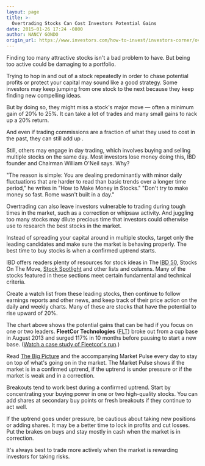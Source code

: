 ```yaml
---
layout: page
title: >-
  Overtrading Stocks Can Cost Investors Potential Gains
date: 2015-01-26 17:24 -0800
author: NANCY GONDO
origin_url: https://www.investors.com/how-to-invest/investors-corner/overtrading-stocks-can-cost-investors-gains
---
```





Finding too many attractive stocks isn't a bad problem to have. But being too active could be damaging to a portfolio.

  

Trying to hop in and out of a stock repeatedly in order to chase potential profits or protect your capital may sound like a good strategy. Some investors may keep jumping from one stock to the next because they keep finding new compelling ideas.

  

But by doing so, they might miss a stock's major move — often a minimum gain of 20% to 25%. It can take a lot of trades and many small gains to rack up a 20% return.

  

And even if trading commissions are a fraction of what they used to cost in the past, they can still add up .

  

Still, others may engage in day trading, which involves buying and selling multiple stocks on the same day. Most investors lose money doing this, IBD founder and Chairman William O'Neil says. Why?

  

"The reason is simple: You are dealing predominantly with minor daily fluctuations that are harder to read than basic trends over a longer time period," he writes in "How to Make Money in Stocks." "Don't try to make money so fast. Rome wasn't built in a day."

  

Overtrading can also leave investors vulnerable to trading during tough times in the market, such as a correction or whipsaw activity. And juggling too many stocks may dilute precious time that investors could otherwise use to research the best stocks in the market.

  

Instead of spreading your capital around in multiple stocks, target only the leading candidates and make sure the market is behaving properly. The best time to buy stocks is when a confirmed uptrend starts.

  

IBD offers readers plenty of resources for stock ideas in The [IBD 50](http://leaderboard.investors.com/ibd50/top10/default.aspx&src=AURLBGZ), Stocks On The Move, [Stock Spotlight](http://news.investors.com/investing/stock-spotlight.htm) and other lists and columns. Many of the stocks featured in these sections meet certain fundamental and technical criteria.

  

Create a watch list from these leading stocks, then continue to follow earnings reports and other news, and keep track of their price action on the daily and weekly charts. Many of these are stocks that have the potential to rise upward of 20%.

  

The chart above shows the potential gains that can be had if you focus on one or two leaders. **FleetCor Technologies** ([FLT](https://research.investors.com/quote.aspx?symbol=FLT)) broke out from a cup base in August 2013 and surged 117% in 10 months before pausing to start a new base. ([Watch a case study of Fleetcor's run](http://ibdtv.investors.com/ibd-2-minute-tips/724818-can-slim-case-study-fleetcor-technologies-flt.aspx).)

  

Read [The Big Picture](http://leaderboard.investors.com/thebigpicture/&src=AURLBGZ) and the accompanying Market Pulse every day to stay on top of what's going on in the market. The Market Pulse shows if the market is in a confirmed uptrend, if the uptrend is under pressure or if the market is weak and in a correction.

  

Breakouts tend to work best during a confirmed uptrend. Start by concentrating your buying power in one or two high-quality stocks. You can add shares at secondary buy points or fresh breakouts if they continue to act well.

  

If the uptrend goes under pressure, be cautious about taking new positions or adding shares. It may be a better time to lock in profits and cut losses. Put the brakes on buys and stay mostly in cash when the market is in correction.

  

It's always best to trade more actively when the market is rewarding investors for taking risks.




